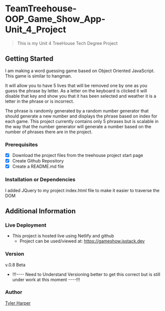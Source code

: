 # TeamTreehouse-OOP_Game_Show_App-Unit_4_Project

> This is my Unit 4 TreeHouse Tech Degree Project

## Getting Started
 I am making a word guessing game based on Object Oriented JavaScript. This game is similar to hangman. 
 
 It will allow you to have 5 lives that will be removed one by one as you guess the phrase by letter. As a letter on the keyboard is clicked it will disable that key and show you that it has been selected and weather it is a letter in the phrase or is incorrect. 
 
 The phrase is randomly generated by a random number generator that should generate a new number and displays the phrase based on index for each game. This project currently contains only 5 phrases but is scalable in the way that the number generator will generate a number based on the number of phrases there are in the project. 

### Prerequisites
 - [x] Download the project files from the treehouse project start page
 - [x] Create Github Repository
 - [x] Create a README.md file
 
 ### Installation or Dependencies
 
 I added JQuery to my project index.html file to make it easier to traverse the DOM
 
 ## Additional Information
 
 ### Live Deployment
 - This project is hosted live using Netlify and github
   - Project can be used/viewed at: https://gameshow.jsstack.dev
 
 ### Version
  v.0.8 Beta
   - !!!---- Need to Understand Versioning better to get this correct but is still under work at this moment ----!!!
  
  ### Author
  [Tyler Harper](https://resume.jsstack.dev/)
